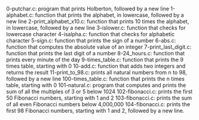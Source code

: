0-putchar.c: program that prints Holberton, followed by a new line
1-alphabet.c: function that prints the alphabet, in lowercase, followed by a new line
2-print_alphabet_x10.c: function that prints 10 times the alphabet, in lowercase, followed by a new line
3-islower.c: function that checks for lowercase character
4-isalpha.c: function that checks for alphabetic character
5-sign.c: function that prints the sign of a number
6-abs.c: function that computes the absolute value of an integer
7-print_last_digit.c: function that prints the last digit of a number
8-24_hours.c: function that prints every minute of the day
9-times_table.c: function that prints the 9 times table, starting with 0
10-add.c: function that adds two integers and returns the result
11-print_to_98.c: prints all natural numbers from n to 98, followed by a new line
100-times_table.c: function that prints the n times table, starting with 0
101-natural.c: program that computes and prints the sum of all the multiples of 3 or 5 below 1024
102-fibonacci.c: prints the first 50 Fibonacci numbers, starting with 1 and 2
103-fibonacci.c: prints the sum of all even Fibonacci numbers below 4,000,000
104-fibonacci.c: prints the first 98 Fibonacci numbers, starting with 1 and 2, followed by a new line.
